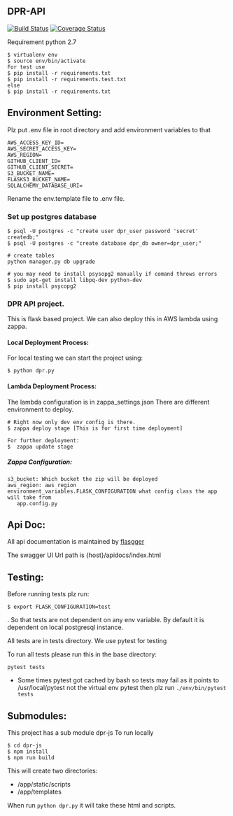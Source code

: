 ## DPR-API

[![Build Status](https://travis-ci.org/frictionlessdata/dpr-api.svg?branch=master)](https://travis-ci.org/frictionlessdata/dpr-api)
[![Coverage Status](https://coveralls.io/repos/github/frictionlessdata/dpr-api/badge.svg?branch=master)](https://coveralls.io/github/frictionlessdata/dpr-api?branch=master)


Requirement python 2.7

```
$ virtualenv env
$ source env/bin/activate
For test use 
$ pip install -r requirements.txt
$ pip install -r requirements.test.txt
else
$ pip install -r requirements.txt
```

## Environment Setting:
Plz put .env file in root directory and add environment variables to that
```
AWS_ACCESS_KEY_ID=
AWS_SECRET_ACCESS_KEY=
AWS_REGION=
GITHUB_CLIENT_ID=
GITHUB_CLIENT_SECRET=
S3_BUCKET_NAME=
FLASKS3_BUCKET_NAME=
SQLALCHEMY_DATABASE_URI=
```
Rename the env.template file to .env file.


### Set up postgres database

```
$ psql -U postgres -c "create user dpr_user password 'secret' createdb;"
$ psql -U postgres -c "create database dpr_db owner=dpr_user;"

# create tables
python manager.py db upgrade

# you may need to install psysopg2 manually if comand throws errors
$ sudo apt-get install libpq-dev python-dev
$ pip install psycopg2
```

### DPR API project. 
This is flask based project. We can also deploy this in AWS lambda using zappa.

#### Local Deployment Process: 
For local testing we can start the project using:
    
```
$ python dpr.py
```

#### Lambda Deployment Process:
The lambda configuration is in zappa_settings.json
There are different environment to deploy.

    # Right now only dev env config is there.
    $ zappa deploy stage [This is for first time deployment]
    
    For further deployment:
    $  zappa update stage

##### Zappa Configuration:
```
s3_bucket: Which bucket the zip will be deployed
aws_region: aws region
environment_variables.FLASK_CONFIGURATION what config class the app will take from 
   app.config.py 
```
    
## Api Doc:
All api documentation is maintained by [flasgger](https://github.com/rochacbruno/flasgger)

The swagger UI Url path is {host}/apidocs/index.html
    
## Testing:
Before running tests plz run:
```
$ export FLASK_CONFIGURATION=test
```
. So that tests are not dependent on any env variable. By default it is dependent on
local postgresql instance.

All tests are in tests directory. We use pytest for testing

To run all tests please run this in the base directory:

```
pytest tests
```

* Some times pytest got cached by bash so tests may fail as it points to /usr/local/pytest
 not the virtual env pytest
 then plz run ```./env/bin/pytest tests```

## Submodules:

This project has a sub module dpr-js
To run locally
```
$ cd dpr-js
$ npm install
$ npm run build
```
This will create two directories:
- /app/static/scripts
- /app/templates

When run ```python dpr.py``` it will take these html and scripts.
